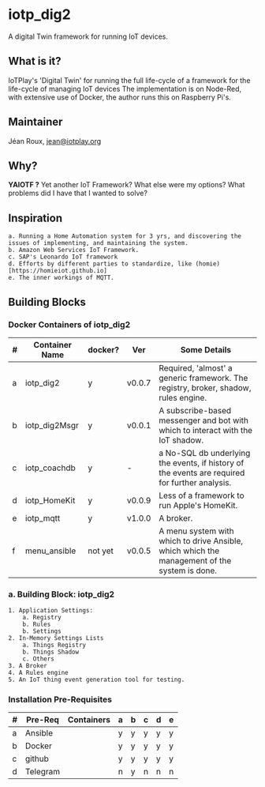# iotp_dig2

A digital Twin framework for running IoT devices.

## What is it?
IoTPlay's 'Digital Twin' for running the full life-cycle of a framework for the life-cycle of managing IoT devices The implementation is on Node-Red, with extensive use of Docker, the author runs this on Raspberry Pi's.

## Maintainer
Jéan Roux, <jean@iotplay.org>

## Why?

**YAIOTF ?** Yet another IoT Framework? What else were my options?
What problems did I have that I wanted to solve?

## Inspiration

    a. Running a Home Automation system for 3 yrs, and discovering the issues of implementing, and maintaining the system.  
    b. Amazon Web Services IoT Framework.  
    c. SAP's Leonardo IoT framework
    d. Efforts by different parties to standardize, like (homie)[https://homieiot.github.io]
    e. The inner workings of MQTT.

## Building Blocks

### Docker Containers of iotp_dig2  

|#| Container Name|docker?| Ver    | Some Details
|-|---------------|-------|--------|--------------
|a|iotp_dig2      |y      | v0.0.7 |Required, 'almost' a generic framework. The registry, broker, shadow, rules engine.
|b|iotp_dig2Msgr  |y      | v0.0.1 |A subscribe-based messenger and bot with which to interact with the IoT shadow.
|c|iotp_coachdb   |y      | -      | a No-SQL db underlying the events, if history of the events are required for further analysis.
|d|iotp_HomeKit   |y      | v0.0.9 |Less of a framework to run Apple's HomeKit.
|e|iotp_mqtt      |y      | v1.0.0 |A broker.
|f|menu_ansible   |not yet| v0.0.5 |A menu system with which to drive Ansible, which which the management of the system is done.

### a. Building Block: iotp_dig2

```
1. Application Settings:   
    a. Registry
    b. Rules
    b. Settings
2. In-Memory Settings Lists
    a. Things Registry
    b. Things Shadow  
    c. Others
3. A Broker
4. A Rules engine
5. An IoT thing event generation tool for testing.
```

### Installation Pre-Requisites

|#|Pre-Req | Containers|a|b|c|d|e|
|-|--------|-----------|-|-|-|-|-|
|a|Ansible |           |y|y|y|y|y|
|b|Docker  |           |y|y|y|y|y|
|c|github  |           |y|y|y|y|y|  
|d|Telegram|           |n|y|n|n|n|  
